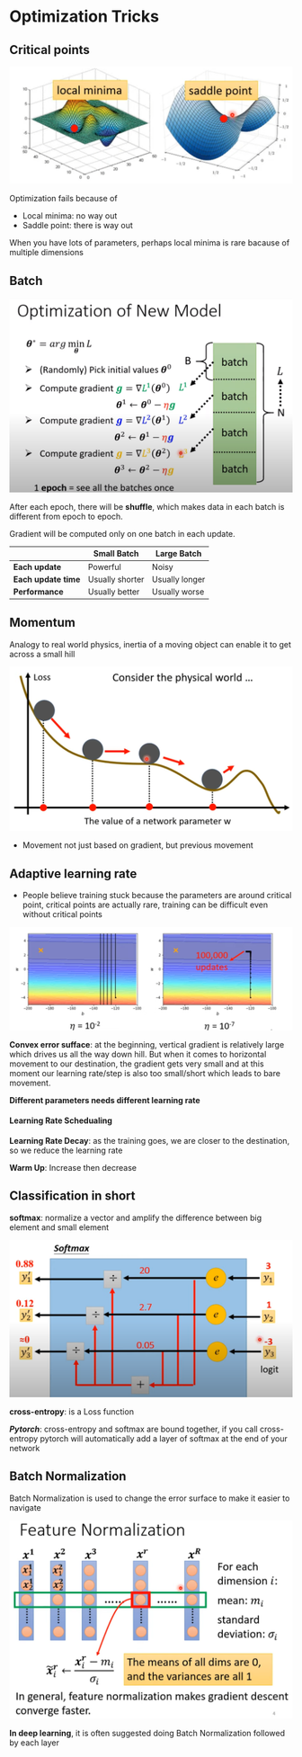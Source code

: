 # Optimization Tricks

## Critical points

![criticalpoint](media/criticalpoint.png)

Optimization fails because of

* Local minima: no way out
* Saddle point: there is way out

When you have lots of parameters, perhaps local minima is rare bacause of multiple dimensions



## Batch



![batcg](media/batcg.png)

After each epoch, there will be **shuffle**, which makes data in each batch is different from epoch to epoch.

Gradient will be computed only on one batch in each update.

|                      | Small Batch     | Large Batch    |
| -------------------- | --------------- | -------------- |
| **Each update**      | Powerful        | Noisy          |
| **Each update time** | Usually shorter | Usually longer |
| **Performance**      | Usually better  | Usually worse  |



## Momentum

Analogy to real world physics, inertia of a moving object can enable it to get across a small hill

![momentum](media/momentum.png)

* Movement not just based on gradient, but previous movement



## Adaptive learning rate

* People believe training stuck because the parameters are around critical point, critical points are actually rare, training can be difficult even without critical points

![convex](media/convex.png)

**Convex error sufface**: at the beginning, vertical gradient is relatively large which drives us all the way down hill. But when it comes to horizontal movement to our destination, the gradient gets very small and at this moment our learning rate/step is also too small/short which leads to bare movement.

**Different parameters needs different learning rate**

#### **Learning Rate Schedualing**

**Learning Rate Decay**: as the training goes, we are closer to the destination, so we reduce the learning rate

**Warm Up**: Increase then decrease



## Classification in short

**softmax**: normalize a vector and amplify the difference between big element and small element

![softmax](media/softmax.png)

**cross-entropy**: is a Loss function

***Pytorch***: cross-entropy and softmax are bound together, if you call cross-entropy pytorch will automatically add a layer of softmax at the end of your network



## Batch Normalization

Batch Normalization is used to change the error surface to make it easier to navigate

![normalization](media/normalization.png)

**In deep learning**, it is often suggested doing Batch Normalization followed by each layer

